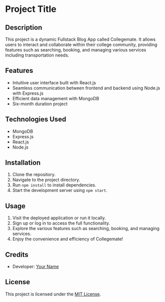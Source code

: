 # Project Title

## Description

This project is a dynamic Fullstack Blog App called Collegemate. It allows users to interact and collaborate within their college community, providing features such as searching, booking, and managing various services including transportation needs.

## Features

- Intuitive user interface built with React.js
- Seamless communication between frontend and backend using Node.js with Express.js
- Efficient data management with MongoDB
- Six-month duration project

## Technologies Used

- MongoDB
- Express.js
- React.js
- Node.js

## Installation

1. Clone the repository.
2. Navigate to the project directory.
3. Run `npm install` to install dependencies.
4. Start the development server using `npm start`.

## Usage

1. Visit the deployed application or run it locally.
2. Sign up or log in to access the full functionality.
3. Explore the various features such as searching, booking, and managing services.
4. Enjoy the convenience and efficiency of Collegemate!

## Credits

- Developer: [Your Name](https://github.com/yourusername)

## License

This project is licensed under the [MIT License](LICENSE).

